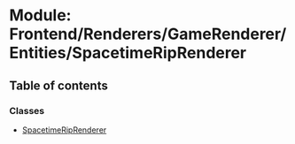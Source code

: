 # Module: Frontend/Renderers/GameRenderer/Entities/SpacetimeRipRenderer

## Table of contents

### Classes

- [SpacetimeRipRenderer](../classes/frontend_renderers_gamerenderer_entities_spacetimeriprenderer.spacetimeriprenderer.md)

